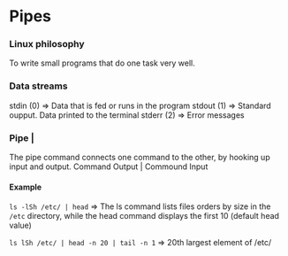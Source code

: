 # Pipes

### Linux philosophy
To write small programs that do one task very well.

### Data streams
stdin (0) => Data that is fed or runs in the program
stdout (1) => Standard oupput. Data printed to the terminal
stderr (2) => Error messages

### Pipe |
The pipe command connects one command to the other, by hooking up input and output.
Command Output | Commound Input

#### Example

`ls -lSh /etc/ | head` => The ls command lists files orders by size in the `/etc` directory, while the head command displays the first 10 (default head value)

`ls lSh /etc/ | head -n 20 | tail -n 1` => 20th largest element of /etc/